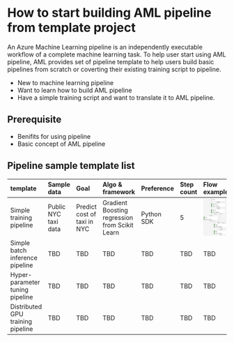 # How to start building AML pipeline from template project
An Azure Machine Learning pipeline is an independently executable workflow of a complete machine learning task. To help user start using AML pipeline, AML provides set of pipeline template to help users build basic pipelines from scratch or coverting their existing training script to pipeline. 
- New to machine learning pipeline
- Want to learn how to build AML pipeline
- Have a simple training script and want to translate it to AML pipeline.
## Prerequisite 
- Benifits for using pipeline
- Basic concept of AML pipeline 

## Pipeline sample template list
| template | Sample data | Goal | Algo & framework | Preference | Step count | Flow example
|:--- |:--- |:--- |:--- |:--- |:--- |:--- |
| Simple training pipeline | Public NYC taxi data | Predict cost of taxi in NYC | Gradient Boosting regression from Scikit Learn | Python SDK | 5 | ![simple-training-pipeline](./img/simple-training-pipeline.JPG) |
| Simple batch inference pipeline | TBD | TBD | TBD | TBD | TBD | TBD |
| Hyper-parameter tuning pipeline | TBD | TBD | TBD | TBD | TBD | TBD |
| Distributed GPU training pipeline | TBD | TBD | TBD | TBD | TBD | TBD |
